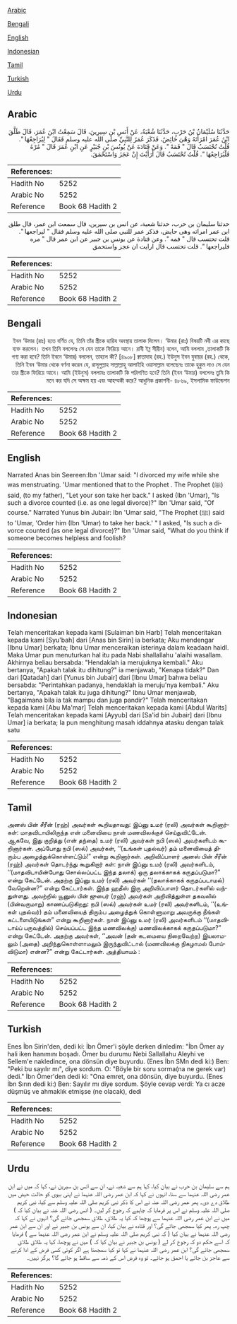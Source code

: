 [Arabic](#arabic)

[Bengali](#bengali)

[English](#english)

[Indonesian](#indonesian)

[Tamil](#tamil)

[Turkish](#turkish)

[Urdu](#urdu)

## Arabic


<div dir="rtl" lang="ar" style={{fontSize:'larger',backgroundColor:'#f8f9fa',padding:20}}>
حَدَّثَنَا سُلَيْمَانُ بْنُ حَرْبٍ، حَدَّثَنَا شُعْبَةُ، عَنْ أَنَسِ بْنِ سِيرِينَ، قَالَ سَمِعْتُ ابْنَ عُمَرَ، قَالَ طَلَّقَ ابْنُ عُمَرَ امْرَأَتَهُ وَهْىَ حَائِضٌ، فَذَكَرَ عُمَرُ لِلنَّبِيِّ صلى الله عليه وسلم فَقَالَ ‏"‏ لِيُرَاجِعْهَا ‏"‏‏.‏ قُلْتُ تُحْتَسَبُ قَالَ ‏"‏ فَمَهْ ‏"‏‏.‏ وَعَنْ قَتَادَةَ عَنْ يُونُسَ بْنِ جُبَيْرٍ عَنِ ابْنِ عُمَرَ قَالَ ‏"‏ مُرْهُ فَلْيُرَاجِعْهَا ‏"‏‏.‏ قُلْتُ تُحْتَسَبُ قَالَ أَرَأَيْتَ إِنْ عَجَزَ وَاسْتَحْمَقَ‏.‏
</div>
<div style={{backgroundColor:'#f8f9fa',padding:20, marginBottom: 10}}><table> <thead> <tr> <th>References:</th> <th></th> </tr> </thead> <tbody><tr><td>Hadith No</td><td>5252</td></tr><tr><td>Arabic No</td><td>5252</td></tr><tr><td>Reference</td><td>Book 68 Hadith 2</td></tr></tbody></table></div>


<div dir="rtl" lang="ar" style={{fontSize:'larger',backgroundColor:'#f8f9fa',padding:20}}>
حدثنا سليمان بن حرب، حدثنا شعبة، عن انس بن سيرين، قال سمعت ابن عمر، قال طلق ابن عمر امراته وهى حايض، فذكر عمر للنبي صلى الله عليه وسلم فقال " ليراجعها ". قلت تحتسب قال " فمه ". وعن قتادة عن يونس بن جبير عن ابن عمر قال " مره فليراجعها ". قلت تحتسب قال ارايت ان عجز واستحمق
</div>
<div style={{backgroundColor:'#f8f9fa',padding:20, marginBottom: 10}}><table> <thead> <tr> <th>References:</th> <th></th> </tr> </thead> <tbody><tr><td>Hadith No</td><td>5252</td></tr><tr><td>Arabic No</td><td>5252</td></tr><tr><td>Reference</td><td>Book 68 Hadith 2</td></tr></tbody></table></div>

## Bengali


<div dir="rtl" lang="bn" style={{fontSize:'larger',backgroundColor:'#f8f9fa',padding:20}}>
ইবন ‘উমার (রাঃ) হতে বর্ণিত যে, তিনি তাঁর স্ত্রীকে হায়িয অবস্থায় তালাক দিলেন। ‘উমার (রাঃ) বিষয়টি নবী এর কাছে ব্যক্ত করলেন। তখন তিনি বললেনঃ সে যেন তাকে ফিরিয়ে আনে। রাবী ইব্ন সীরীন) বলেন, আমি বললাম ,তালাকটি কি গণ্য করা হবে? তিনি ইবনে ‘উমার) বললেন, তাহলে কী? [৪৯০৮] ক্বাতাদাহ (রহ.) ইউনুস ইবন যুবায়র (রহ.) থেকে, তিনি ইবন ‘উমার থেকে বর্ণনা করেন যে, রাসূলুল্লাহ সাল্লাল্লাহু আলাইহি ওয়াসাল্লাম বলেছেনঃ তাকে হুকুম দাও সে যেন তার স্ত্রীকে ফিরিয়ে আনে। আমি (ইউনুস) বললামঃ তালাকটি কি পরিগণিত হবে? তিনি (ইবন ‘উমার) বললেনঃ তুমি কি মনে কর যদি সে অক্ষম হয় এবং আহম্মকী করে? আধুনিক প্রকাশনী- ৪৮৬৯, ইসলামিক ফাউন্ডেশন
</div>
<div style={{backgroundColor:'#f8f9fa',padding:20, marginBottom: 10}}><table> <thead> <tr> <th>References:</th> <th></th> </tr> </thead> <tbody><tr><td>Hadith No</td><td>5252</td></tr><tr><td>Arabic No</td><td>5252</td></tr><tr><td>Reference</td><td>Book 68 Hadith 2</td></tr></tbody></table></div>

## English


<div dir="ltr" lang="en" style={{fontSize:'larger',backgroundColor:'#f8f9fa',padding:20}}>
Narrated Anas bin Seereen:Ibn 'Umar said: "I divorced my wife while she was menstruating. 'Umar mentioned that to the Prophet . The Prophet (ﷺ) said, (to my father), "Let your son take her back." I asked (Ibn 'Umar), "Is such a divorce counted (i.e. as one legal divorce)?" Ibn 'Umar said, "Of course." Narrated Yunus bin Jubair: Ibn 'Umar said, "The Prophet (ﷺ) said to 'Umar, 'Order him (Ibn 'Umar) to take her back.' " I asked, "Is such a divorce counted (as one legal divorce)?" Ibn 'Umar said, "What do you think if someone becomes helpless and foolish?
</div>
<div style={{backgroundColor:'#f8f9fa',padding:20, marginBottom: 10}}><table> <thead> <tr> <th>References:</th> <th></th> </tr> </thead> <tbody><tr><td>Hadith No</td><td>5252</td></tr><tr><td>Arabic No</td><td>5252</td></tr><tr><td>Reference</td><td>Book 68 Hadith 2</td></tr></tbody></table></div>

## Indonesian


<div dir="ltr" lang="id" style={{fontSize:'larger',backgroundColor:'#f8f9fa',padding:20}}>
Telah menceritakan kepada kami [Sulaiman bin Harb] Telah menceritakan kepada kami [Syu'bah] dari [Anas bin Sirin] ia berkata; Aku mendengar [Ibnu Umar] berkata; Ibnu Umar menceraikan isterinya dalam keadaan haidl. Maka Umar pun menuturkan hal itu pada Nabi shallallahu 'alaihi wasallam. Akhirnya beliau bersabda: "Hendaklah ia merujuknya kembali." Aku bertanya, "Apakah talak itu dihitung?" ia menjawab, "Kenapa tidak?" Dan dari [Qatadah] dari [Yunus bin Jubair] dari [Ibnu Umar] bahwa beliau bersabda: "Perintahkan padanya, hendaklah ia meruju'nya kembali." Aku bertanya, "Apakah talak itu juga dihitung?" Ibnu Umar menjawab, "Bagaimana bila ia tak mampu dan juga pandir?" Telah menceritakan kepada kami [Abu Ma'mar] Telah menceritakan kepada kami [Abdul Warits] Telah menceritakan kepada kami [Ayyub] dari [Sa'id bin Jubair] dari [Ibnu Umar] ia berkata; Ia pun menghitung masah iddahnya atasku dengan talak satu
</div>
<div style={{backgroundColor:'#f8f9fa',padding:20, marginBottom: 10}}><table> <thead> <tr> <th>References:</th> <th></th> </tr> </thead> <tbody><tr><td>Hadith No</td><td>5252</td></tr><tr><td>Arabic No</td><td>5252</td></tr><tr><td>Reference</td><td>Book 68 Hadith 2</td></tr></tbody></table></div>

## Tamil


<div dir="ltr" lang="ta" style={{fontSize:'larger',backgroundColor:'#f8f9fa',padding:20}}>
அனஸ் பின் சீரீன் (ரஹ்) அவர்கள் கூறியதாவது: இப்னு உமர் (ரலி) அவர்கள் கூறினார்கள்: மாதவிடாயிலிருந்த என் மனைவியை நான் மணவிலக்குச் செய்துவிட்டேன். ஆகவே, இது குறித்து (என் தந்தை) உமர் (ரலி) அவர்கள் நபி (ஸல்) அவர்களிடம் கூறினார்கள். அப்போது நபி (ஸல்) அவர்கள், ‘‘(உங்கள் புதல்வர்) தம் மனைவியைத் திரும்ப அழைத்துக்கொள்ளட்டும்!” என்று கூறினார்கள். அறிவிப்பாளர் அனஸ் பின் சீரீன் (ரஹ்) அவர்கள் தொடர்ந்து கூறுகிறார் கள்: நான் இப்னு உமர் (ரலி) அவர்களிடம், ‘‘(மாதவிடாயின்போது சொல்லப்பட்ட இந்த தலாக்) ஒரு தலாக்காகக் கருதப்படுமா?” என்று கேட்டேன். அதற்கு இப்னு உமர் (ரலி) அவர்கள் ‘‘(தலாக்காகக் கருதப்படாமல்) வேறென்ன?” என்று கேட்டார்கள். இந்த ஹதீஸ் இரு அறிவிப்பாளர் தொடர்களில் வந்துள்ளது. அவற்றில் யூனுஸ் பின் ஜுபைர் (ரஹ்) அவர்கள் அறிவித்துள்ள தகவலில் (பின்வருமாறு) காணப்படுகிறது: நபி (ஸல்) அவர்கள் உமர் (ரலி) அவர்களிடம், ‘‘(உங்கள் புதல்வர்) தம் மனைவியைத் திரும்ப அழைத்துக் கொள்ளுமாறு அவருக்கு நீங்கள் கட்டளையிடுங்கள்” என்று கூறினார்கள். நான் இப்னு உமர் (ரலி) அவர்களிடம் ‘‘(மாதவிடாய்ப் பருவத்தில்) செய்யப்பட்ட இந்த மணவிலக்கு) மணவிலக்காகக் கருதப்படுமா?” என்று கேட்டேன். அதற்கு அவர்கள், ‘‘அவன் (தன் கடமையை நிறைவேற்ற) இயலாமலும் (அதை) அறிந்துகொள்ளாமலும் இருந்துவிட்டால் (மணவிலக்கு நிகழாமல் போய்விடுமா) என்ன?” என்று கேட்டார்கள். அத்தியாயம் :
</div>
<div style={{backgroundColor:'#f8f9fa',padding:20, marginBottom: 10}}><table> <thead> <tr> <th>References:</th> <th></th> </tr> </thead> <tbody><tr><td>Hadith No</td><td>5252</td></tr><tr><td>Arabic No</td><td>5252</td></tr><tr><td>Reference</td><td>Book 68 Hadith 2</td></tr></tbody></table></div>

## Turkish


<div dir="ltr" lang="tr" style={{fontSize:'larger',backgroundColor:'#f8f9fa',padding:20}}>
Enes İbn Sirin'den, dedi ki: İbn Ömer'i şöyle derken dinledim: "İbn Ömer ay hali iken hanımını boşadı. Ömer bu durumu Nebi Sallallahu Aleyhi ve Sellem'e nakledince, ona dönsün diye buyurdu. (Enes İbn SMn dedi ki:) Ben: "Peki bu sayılır mı", diye sordum. O: "Böyle bir soru sorma(na ne gerek var) dedi." İbn Ömer'den dedi ki: "Ona emret, ona dönsün, diye buyurdu. (Enes İbn Sırın dedi ki:) Ben: Sayılır mı diye sordum. Şöyle cevap verdi: Ya cı acze düşmüş ve ahmaklık etmişse (ne olacak), dedi
</div>
<div style={{backgroundColor:'#f8f9fa',padding:20, marginBottom: 10}}><table> <thead> <tr> <th>References:</th> <th></th> </tr> </thead> <tbody><tr><td>Hadith No</td><td>5252</td></tr><tr><td>Arabic No</td><td>5252</td></tr><tr><td>Reference</td><td>Book 68 Hadith 2</td></tr></tbody></table></div>

## Urdu


<div dir="rtl" lang="ur" style={{fontSize:'larger',backgroundColor:'#f8f9fa',padding:20}}>
ہم سے سلیمان بن حرب نے بیان کیا، کہا ہم سے شعبہ نے، ان سے انس بن سیرین نے، کہا کہ میں نے ابن عمر رضی اللہ عنہما سے سنا، انہوں نے کہا کہ ابن عمر رضی اللہ عنہما نے اپنی بیوی کو حالت حیض میں طلاق دے دی۔ پھر عمر رضی اللہ عنہ نے اس کا ذکر نبی کریم صلی اللہ علیہ وسلم سے کیا، نبی کریم صلی اللہ علیہ وسلم نے اس پر فرمایا کہ چاہیے کہ رجوع کر لیں۔ ( انس رضی اللہ عنہ نے بیان کیا کہ ) میں نے ابن عمر رضی اللہ عنہما سے پوچھا کہ کیا یہ طلاق، طلاق سمجھی جائے گی؟ انہوں نے کہا کہ چپ رہ۔ پھر کیا سمجھی جائے گی؟ اور قتادہ نے بیان کیا، ان سے یونس بن جبیر نے اور ان سے ابن عمر رضی اللہ عنہما نے بیان کیا ( کہ نبی کریم صلی اللہ علیہ وسلم نے ابن عمر رضی اللہ عنہما سے ) فرمایا کہ اسے حکم دو کہ رجوع کر لے ( یونس بن جبیر نے بیان کیا کہ ) میں نے پوچھا، کیا یہ طلاق طلاق سمجھی جائے گی؟ ابن عمر رضی اللہ عنہما نے کہا تو کیا سمجھتا ہے اگر کوئی کسی فرض کے ادا کرنے سے عاجز بن جائے یا احمق ہو جائے۔ تو وہ فرض اس کے ذمہ سے ساقط ہو جائے گا؟ ہرگز نہیں۔
</div>
<div style={{backgroundColor:'#f8f9fa',padding:20, marginBottom: 10}}><table> <thead> <tr> <th>References:</th> <th></th> </tr> </thead> <tbody><tr><td>Hadith No</td><td>5252</td></tr><tr><td>Arabic No</td><td>5252</td></tr><tr><td>Reference</td><td>Book 68 Hadith 2</td></tr></tbody></table></div>